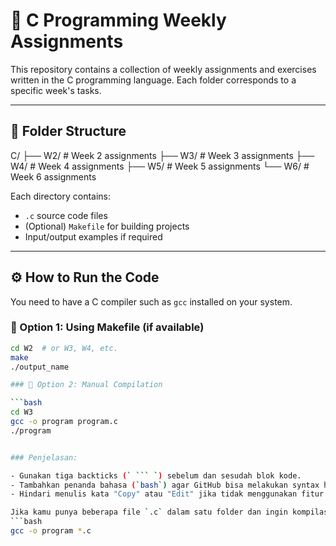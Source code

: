 # 🧠 C Programming Weekly Assignments

This repository contains a collection of weekly assignments and exercises written in the C programming language. Each folder corresponds to a specific week's tasks.

---

## 📁 Folder Structure

C/
├── W2/   # Week 2 assignments
├── W3/   # Week 3 assignments
├── W4/   # Week 4 assignments
├── W5/   # Week 5 assignments
└── W6/   # Week 6 assignments

Each directory contains:
- `.c` source code files
- (Optional) `Makefile` for building projects
- Input/output examples if required

---

## ⚙️ How to Run the Code

You need to have a C compiler such as `gcc` installed on your system.

### 🔹 Option 1: Using Makefile (if available)
```bash
cd W2  # or W3, W4, etc.
make
./output_name

### 🔹 Option 2: Manual Compilation

```bash
cd W3
gcc -o program program.c
./program


### Penjelasan:

- Gunakan tiga backticks (` ``` `) sebelum dan sesudah blok kode.
- Tambahkan penanda bahasa (`bash`) agar GitHub bisa melakukan syntax highlighting otomatis.
- Hindari menulis kata "Copy" atau "Edit" jika tidak menggunakan fitur HTML atau komponen UI khusus.

Jika kamu punya beberapa file `.c` dalam satu folder dan ingin kompilasi semuanya, kamu juga bisa pakai:
```bash
gcc -o program *.c

